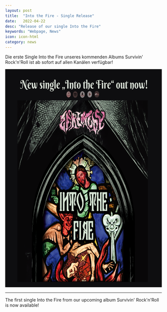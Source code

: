 ```yaml
---
layout: post
title:  "Into the Fire - Single Release"
date:   2022-04-22
desc: "Release of our single Into the Fire"
keywords: "Webpage, News"
icon: icon-html
category: news
---
```


Die erste Single Into the Fire unseres kommenden Albums Survivin' Rock'n'Roll ist ab sofort auf allen Kanälen verfügbar!

<a href="https://distrokid.com/hyperfollow/zeremony/into-the-fire"><img src="/static/assets/img/landing/p03-into-the-fire-out-now.png" height="700px" width="700px"/></a><br />

<hr />
The first single Into the Fire from our upcoming album Survivin' Rock'n'Roll is now available!
